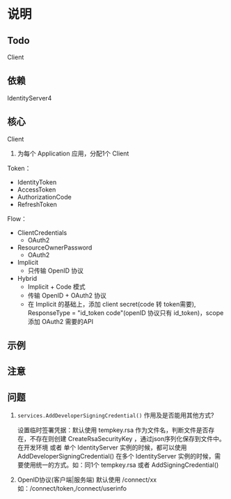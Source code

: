 # 说明

## Todo

Client

## 依赖

IdentityServer4

## 核心

Client

1. 为每个 Application 应用，分配1个 Client

Token：

- IdentityToken
- AccessToken
- AuthorizationCode
- RefreshToken

Flow：

- ClientCredentials
  - OAuth2
- ResourceOwnerPassword
  - OAuth2
- Implicit
  - 只传输 OpenID 协议
- Hybrid
  - Implicit + Code 模式
  - 传输 OpenID + OAuth2 协议
  - 在 Implicit 的基础上，添加 client secret(code 转 token需要), ResponseType = "id_token code"(openID 协议只有 id_token)，scope 添加 OAuth2 需要的API

## 示例

## 注意

## 问题

1. `services.AddDeveloperSigningCredential()` 作用及是否能用其他方式?

    设置临时签署凭据：默认使用 tempkey.rsa 作为文件名，判断文件是否存在，不存在则创建 CreateRsaSecurityKey ，通过json序列化保存到文件中。
    在开发环境 或者 单个 IdentityServer 实例的时候，都可以使用 AddDeveloperSigningCredential()
    在多个 IdentityServer 实例的时候，需要使用统一的方式。如：同1个 tempkey.rsa 或者 AddSigningCredential()

1. OpenID协议(客户端|服务端) 默认使用 /connect/xx 如：/connect/token,/connect/userinfo